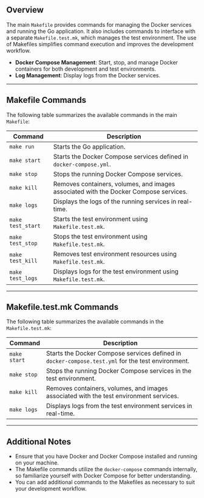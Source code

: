 ## Overview

The main `Makefile` provides commands for managing the Docker services and running the Go application. It also includes commands to interface with a separate `Makefile.test.mk`, which manages the test environment. The use of Makefiles simplifies command execution and improves the development workflow.

- **Docker Compose Management**: Start, stop, and manage Docker containers for both development and test environments.
- **Log Management**: Display logs from the Docker services.

---

## Makefile Commands

The following table summarizes the available commands in the main `Makefile`:

| Command     | Description                                            |
|-------------|--------------------------------------------------------|
| `make run`  | Starts the Go application.                             |
| `make start`| Starts the Docker Compose services defined in `docker-compose.yml`. |
| `make stop` | Stops the running Docker Compose services.            |
| `make kill` | Removes containers, volumes, and images associated with the Docker Compose services. |
| `make logs` | Displays the logs of the running services in real-time. |
| `make test_start` | Starts the test environment using `Makefile.test.mk`. |
| `make test_stop` | Stops the test environment using `Makefile.test.mk`. |
| `make test_kill` | Removes test environment resources using `Makefile.test.mk`. |
| `make test_logs` | Displays logs for the test environment using `Makefile.test.mk`. |

---

## Makefile.test.mk Commands

The following table summarizes the available commands in the `Makefile.test.mk`:

| Command     | Description                                            |
|-------------|--------------------------------------------------------|
| `make start`| Starts the Docker Compose services defined in `docker-compose.test.yml` for the test environment. |
| `make stop` | Stops the running Docker Compose services in the test environment. |
| `make kill` | Removes containers, volumes, and images associated with the test environment services. |
| `make logs` | Displays logs from the test environment services in real-time. |

---

## Additional Notes

- Ensure that you have Docker and Docker Compose installed and running on your machine.
- The Makefile commands utilize the `docker-compose` commands internally, so familiarize yourself with Docker Compose for better understanding.
- You can add additional commands to the Makefiles as necessary to suit your development workflow.